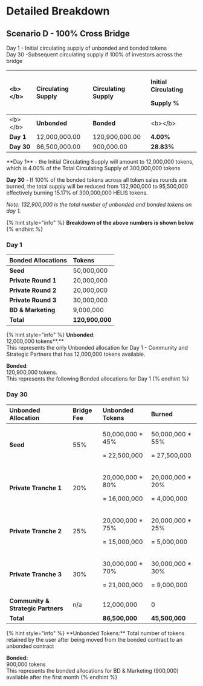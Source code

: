 # Detailed Breakdown

## **Scenario D - 100% Cross Bridge**

Day 1 - Initial circulating supply of unbonded and bonded tokens  
Day 30 -Subsequent circulating supply if 100% of investors across the bridge

<table>
  <thead>
    <tr>
      <th style="text-align:left">&lt;b&gt;&lt;/b&gt;</th>
      <th style="text-align:left"><b>Circulating Supply</b>
      </th>
      <th style="text-align:left">Circulating Supply</th>
      <th style="text-align:left">
        <p><b>Initial Circulating</b>
        </p>
        <p><b>Supply %</b>
        </p>
      </th>
    </tr>
  </thead>
  <tbody>
    <tr>
      <td style="text-align:left">&lt;b&gt;&lt;/b&gt;</td>
      <td style="text-align:left"><b>Unbonded</b>
      </td>
      <td style="text-align:left"><b>Bonded</b>
      </td>
      <td style="text-align:left">&lt;b&gt;&lt;/b&gt;</td>
    </tr>
    <tr>
      <td style="text-align:left"><b>Day 1</b>
      </td>
      <td style="text-align:left">12,000,000.00</td>
      <td style="text-align:left">120,900,000.00</td>
      <td style="text-align:left"><b>4.00%</b>
      </td>
    </tr>
    <tr>
      <td style="text-align:left"><b>Day 30</b>
      </td>
      <td style="text-align:left">86,500,000.00</td>
      <td style="text-align:left">900,000.00</td>
      <td style="text-align:left"><b>28.83%</b>
      </td>
    </tr>
  </tbody>
</table>**Day 1** - the Initial Circulating Supply will amount to 12,000,000 tokens, which is 4.00% of the Total Circulating Supply of 300,000,000 tokens

**Day 30** - If 100% of the bonded tokens across all token sales rounds are burned, the total supply will be reduced from 132,900,000 to 95,500,000 effectively burning 15.17% of 300,000,000 HELIS tokens.

_Note: 132,900,000 is the total number of unbonded and bonded tokens on day 1._

{% hint style="info" %}
**Breakdown of the above numbers is shown below**
{% endhint %}

### **Day 1**

| **Bonded Allocations** | **Tokens** |
| :--- | :--- |
| **Seed** | 50,000,000 |
| **Private Round 1** | 20,000,000 |
| **Private Round 2** | 20,000,000 |
| **Private Round 3** | 30,000,000 |
| **BD & Marketing** | 9,000,000 |
| **Total** | **120,900,000** |

{% hint style="info" %}
**Unbonded**:   
12,000,000 tokens**.**   
This represents the only Unbonded allocation for Day 1 - Community and Strategic Partners that has 12,000,000 tokens available.

**Bonded**:   
120,900,000 tokens.   
This represents the following Bonded allocations for Day 1
{% endhint %}

### **Day 30**

<table>
  <thead>
    <tr>
      <th style="text-align:left"><b>Unbonded Allocation</b>
      </th>
      <th style="text-align:left"><b>Bridge Fee</b>
      </th>
      <th style="text-align:left"><b>Unbonded  Tokens</b>
      </th>
      <th style="text-align:left"><b>Burned</b>
      </th>
    </tr>
  </thead>
  <tbody>
    <tr>
      <td style="text-align:left"><b>Seed</b>
      </td>
      <td style="text-align:left">55%</td>
      <td style="text-align:left">
        <p>50,000,000 * 45%</p>
        <p>= 22,500,000</p>
      </td>
      <td style="text-align:left">
        <p>50,000,000 * 55%</p>
        <p>= 27,500,000</p>
      </td>
    </tr>
    <tr>
      <td style="text-align:left"><b>Private Tranche 1</b>
      </td>
      <td style="text-align:left">20%</td>
      <td style="text-align:left">
        <p>20,000,000 * 80%</p>
        <p>= 16,000,000</p>
      </td>
      <td style="text-align:left">
        <p>20,000,000 * 20%</p>
        <p>= 4,000,000</p>
      </td>
    </tr>
    <tr>
      <td style="text-align:left"><b>Private Tranche 2</b>
      </td>
      <td style="text-align:left">25%</td>
      <td style="text-align:left">
        <p>20,000,000 * 75%</p>
        <p>= 15,000,000</p>
      </td>
      <td style="text-align:left">
        <p>20,000,000 * 25%</p>
        <p>= 5,000,000</p>
      </td>
    </tr>
    <tr>
      <td style="text-align:left"><b>Private Tranche 3</b>
      </td>
      <td style="text-align:left">30%</td>
      <td style="text-align:left">
        <p>30,000,000 * 70%</p>
        <p>= 21,000,000</p>
      </td>
      <td style="text-align:left">
        <p>30,000,000 * 30%</p>
        <p>= 9,000,000</p>
      </td>
    </tr>
    <tr>
      <td style="text-align:left"><b>Community &amp; Strategic Partners</b>
      </td>
      <td style="text-align:left">n/a</td>
      <td style="text-align:left">12,000,000</td>
      <td style="text-align:left">0</td>
    </tr>
    <tr>
      <td style="text-align:left"><b>Total</b>
      </td>
      <td style="text-align:left"></td>
      <td style="text-align:left"><b>86,500,000</b>
      </td>
      <td style="text-align:left"><b>45,500,000</b>
      </td>
    </tr>
  </tbody>
</table>{% hint style="info" %}
**Unbonded Tokens:**  
Total number of tokens retained by the user after being moved from the bonded contract to an unbonded contract  


**Bonded:**   
900,000 tokens  
This represents the bonded allocations for BD & Marketing \(900,000\) available after the first month
{% endhint %}

